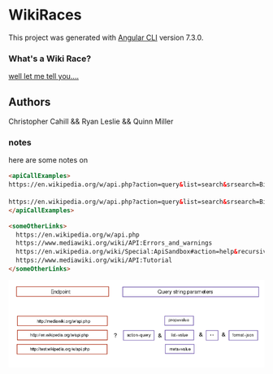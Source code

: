 # WikiRaces

This project was generated with [Angular CLI](https://github.com/angular/angular-cli) version 7.3.0.

### What's a Wiki Race?

[well let me tell you....](https://en.wikipedia.org/wiki/Wikipedia:Wikirace)


## Authors
Christopher Cahill &&
Ryan Leslie &&
Quinn Miller


### notes

here are some notes on

```html
<apiCallExamples>
https://en.wikipedia.org/w/api.php?action=query&list=search&srsearch=Bill%20Gates&format=json

https://en.wikipedia.org/w/api.php?action=query&list=search&srsearch=Bill%20Gates&format=jsonfm
</apiCallExamples>
```

```html
<someOtherLinks>
  https://en.wikipedia.org/w/api.php
  https://www.mediawiki.org/wiki/API:Errors_and_warnings
  https://en.wikipedia.org/wiki/Special:ApiSandbox#action=help&recursivesubmodules=1
  https://www.mediawiki.org/wiki/API:Tutorial
</someOtherLinks>

```

![alt text](./src/assets/800px-Request_format.svg.png "Logo Title Text 1")
